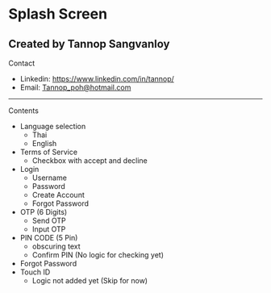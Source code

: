 # Splash Screen

Created by Tannop Sangvanloy
---------------------------------------------
Contact
- Linkedin: https://www.linkedin.com/in/tannop/
- Email: Tannop_poh@hotmail.com
---------------------------------------------
Contents
- Language selection
  - Thai
  - English
- Terms of Service
  - Checkbox with accept and decline
- Login
  - Username
  - Password
  - Create Account
  - Forgot Password
- OTP (6 Digits)
  - Send OTP
  - Input OTP
- PIN CODE (5 Pin)
  - obscuring text
  - Confirm PIN (No logic for checking yet)
- Forgot Password
- Touch ID
  - Logic not added yet (Skip for now)
